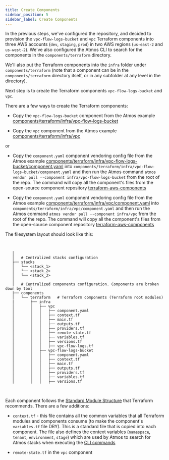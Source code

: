 ```yaml
---
title: Create Components
sidebar_position: 5
sidebar_label: Create Components
---
```


In the previous steps, we've configured the repository, and decided to provision the `vpc-flow-logs-bucket` and `vpc` Terraform
components into three AWS accounts (`dev`, `staging`, `prod`) in two AWS regions (`us-east-2` and `us-west-2`). We've also configured the Atmos CLI to
search for the components in the `components/terraform` directory.

We'll also put the Terraform components into the `infra` folder under `components/terraform` (note that a component can be in
the `components/terraform` directory itself, or in any subfolder at any level in the directory).

Next step is to create the Terraform components `vpc-flow-logs-bucket` and `vpc`.

There are a few ways to create the Terraform components:

- Copy the `vpc-flow-logs-bucket` component from the Atmos
  example [components/terraform/infra/vpc-flow-logs-bucket](https://github.com/cloudposse/atmos/tree/master/examples/complete/components/terraform/infra/vpc-flow-logs-bucket)

- Copy the `vpc` component from the Atmos
  example [components/terraform/infra/vpc](https://github.com/cloudposse/atmos/tree/master/examples/complete/components/terraform/infra/vpc)

or

- Copy the `component.yaml` component vendoring config file from the Atmos
  example [components/terraform/infra/vpc-flow-logs-bucket/component.yaml](https://github.com/cloudposse/atmos/blob/master/examples/complete/components/terraform/infra/vpc-flow-logs-bucket/component.yaml)
  into `components/terraform/infra/vpc-flow-logs-bucket/component.yaml` and then run the Atmos
  command `atmos vendor pull --component infra/vpc-flow-logs-bucket` from
  the root of the repo. The command will copy all the component's files from the open-source component
  repository [terraform-aws-components](https://github.com/cloudposse/terraform-aws-components/tree/master/modules/vpc-flow-logs-bucket)

- Copy the `component.yaml` component vendoring config file from the Atmos
  example [components/terraform/infra/vpc/component.yaml](https://github.com/cloudposse/atmos/blob/master/examples/complete/components/terraform/infra/vpc/component.yaml)
  into `components/terraform/infra/vpc/component.yaml` and then run the Atmos command `atmos vendor pull --component infra/vpc` from
  the root of the repo. The command will copy all the component's files from the open-source component
  repository [terraform-aws-components](https://github.com/cloudposse/terraform-aws-components/tree/master/modules/vpc)

The filesystem layout should look like this:

<br/>

```console
   │  
   │   # Centralized stacks configuration
   ├── stacks
   │   └── <stack_1>
   │   └── <stack_2>
   │   └── <stack_3>
   │  
   │   # Centralized components configuration. Components are broken down by tool
   ├── components
   │   └── terraform   # Terraform components (Terraform root modules)
   |       ├── infra
   │       │   ├── vpc
   │       │   │   ├── component.yaml
   │       │   │   ├── context.tf
   │       │   │   ├── main.tf
   │       │   │   ├── outputs.tf
   │       │   │   ├── providers.tf
   │       │   │   ├── remote-state.tf
   │       │   │   ├── variables.tf
   │       │   │   ├── versions.tf
   │       │   │   ├── vpc-flow-logs.tf
   │       │   ├── vpc-flow-logs-bucket
   │       │   │   ├── component.yaml
   │       │   │   ├── context.tf
   │       │   │   ├── main.tf
   │       │   │   ├── outputs.tf
   │       │   │   ├── providers.tf
   │       │   │   ├── variables.tf
   │       │   │   ├── versions.tf
```

<br/>

Each component follows the [Standard Module Structure](https://developer.hashicorp.com/terraform/language/modules/develop/structure) that Terraform
recommends. There are a few additions:

- `context.tf` - this file contains all the common variables that all Terraform modules and components consume (to make the component's `variables.tf`
  file DRY). This is a standard file that is copied into each component. The file also defines the context
  variables (`namespace`, `tenant`, `environment`, `stage`) which are used by Atmos to search for Atmos stacks when executing
  the [CLI commands](/cli/cheatsheet)

- `remote-state.tf` in the `vpc` component

